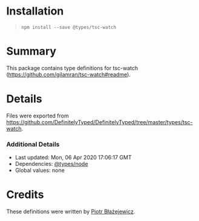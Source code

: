 # Installation
> `npm install --save @types/tsc-watch`

# Summary
This package contains type definitions for tsc-watch (https://github.com/gilamran/tsc-watch#readme).

# Details
Files were exported from https://github.com/DefinitelyTyped/DefinitelyTyped/tree/master/types/tsc-watch.

### Additional Details
 * Last updated: Mon, 06 Apr 2020 17:06:17 GMT
 * Dependencies: [@types/node](https://npmjs.com/package/@types/node)
 * Global values: none

# Credits
These definitions were written by [Piotr Błażejewicz](https://github.com/peterblazejewicz).
